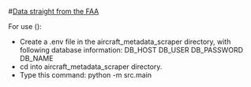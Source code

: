 #[Data straight from the FAA](https://www.faa.gov/airports/engineering/aircraft_char_database)

For use ():
- Create a  .env file in the aircraft_metadata_scraper directory, with following database information:
DB_HOST
DB_USER
DB_PASSWORD
DB_NAME
- cd into aircraft_metadata_scraper directory.
- Type this command: python -m src.main
